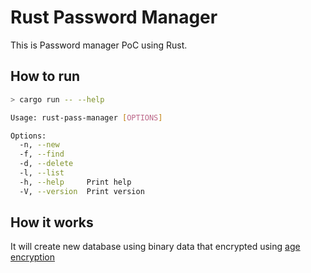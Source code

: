 # Rust Password Manager

This is Password manager PoC using Rust.

## How to run

```sh
> cargo run -- --help

Usage: rust-pass-manager [OPTIONS]

Options:
  -n, --new      
  -f, --find     
  -d, --delete   
  -l, --list     
  -h, --help     Print help
  -V, --version  Print version
```

## How it works

It will create new database using binary data that encrypted using [age encryption](https://github.com/FiloSottile/age)

